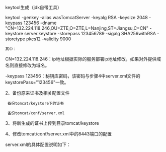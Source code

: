 keytool生成（jdk自带工具）

keytool -genkey -alias wasTomcatServer -keyalg RSA -keysize 2048 -keypass 123456 -dname "CN=132.224.118.246,OU=ZTE,O=ZTE,L=Nanjing,ST=Jiangsu,C=CN" -keystore server.keystore -storepass 123456789 -sigalg SHA256withRSA -storetype pkcs12 -validity 9000

    其中：

CN=132.224.118.246：ip地址根据实际的服务部署ip地址修改，如果对外提供域名则直接修改为域名。

-keypass 123456：秘钥库密码，该密码与步骤4中server.xml文件的keystorePass="123456"一致。

2、备份原来证书及相关配置文件

     备份tomcat/keystore下的证书

     备份tomcat/conf/server.xml

3、将新生成的证书上传到目录tomcat/keystore

4、修改tomcat/conf/server.xml中的8443端口的配置

server.xml的具体配置说明如下：

<Connector port="8443" protocol="org.apache.coyote.http11.Http11NioProtocol" SSLEnabled="true" maxThreads="150" scheme="https" secure="true" keystoreFile="keystore/serverKey.keystore"  keystorePass="123456" clientAuth="false" sslProtocol="TLS"  sslEnabledProtocols="TLSv1.2" ciphers="TLS_ECDHE_RSA_WITH_AES_256_GCM_SHA384,TLS_DHE_RSA_WITH_AES_256_GCM_SHA384" URIEncoding="ISO-8859-1"/>
